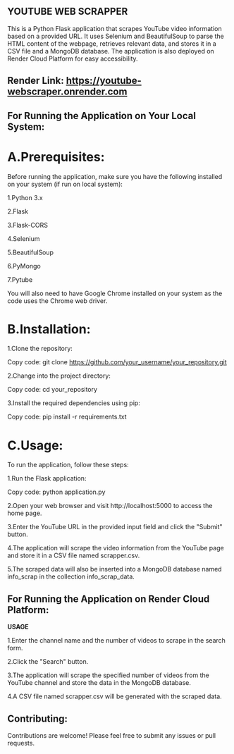 
## YOUTUBE WEB SCRAPPER

This is a Python Flask application that scrapes YouTube video information based on a provided URL. It uses Selenium and BeautifulSoup to parse the HTML content of the webpage, retrieves relevant data, and stores it in a CSV file and a MongoDB database. The application is also deployed on Render Cloud Platform for easy accessibility.

## Render Link: https://youtube-webscraper.onrender.com

## For Running the Application on Your Local System:

# A.Prerequisites:

Before running the application, make sure you have the following installed on your system (if run on local system):

1.Python 3.x

2.Flask

3.Flask-CORS

4.Selenium

5.BeautifulSoup

6.PyMongo

7.Pytube

You will also need to have Google Chrome installed on your system as the code uses the Chrome web driver.

# B.Installation:

1.Clone the repository:

Copy code: git clone https://github.com/your_username/your_repository.git

2.Change into the project directory:

Copy code: cd your_repository

3.Install the required dependencies using pip:

Copy code: pip install -r requirements.txt

# C.Usage:

To run the application, follow these steps:

1.Run the Flask application:

Copy code: python application.py

2.Open your web browser and visit http://localhost:5000 to access the home page.

3.Enter the YouTube URL in the provided input field and click the "Submit" button.

4.The application will scrape the video information from the YouTube page and store it in a CSV file named scrapper.csv.

5.The scraped data will also be inserted into a MongoDB database named info_scrap in the collection info_scrap_data.

## For Running the Application on Render Cloud Platform:

**USAGE**

1.Enter the channel name and the number of videos to scrape in the search form.

2.Click the "Search" button.

3.The application will scrape the specified number of videos from the YouTube channel and store the data in the MongoDB database.

4.A CSV file named scrapper.csv will be generated with the scraped data.

## Contributing:

Contributions are welcome! Please feel free to submit any issues or pull requests.
